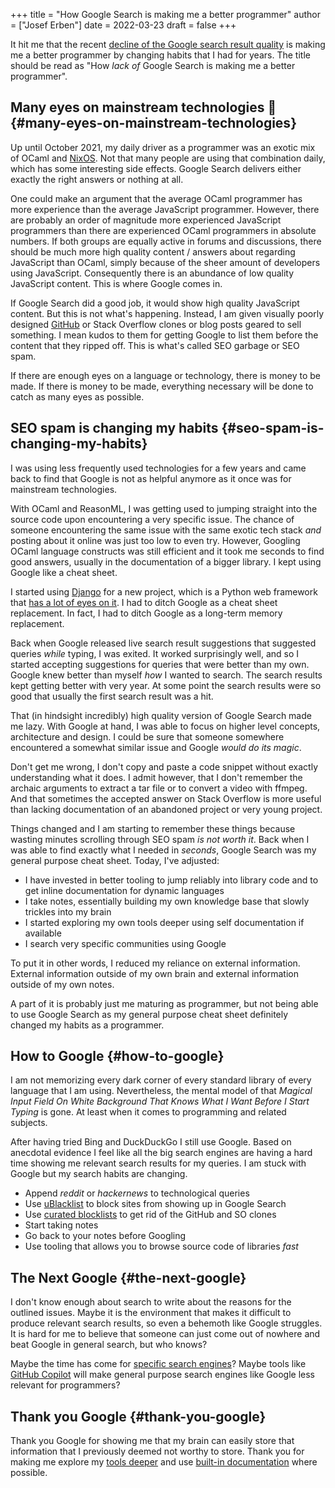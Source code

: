 +++
title = "How Google Search is making me a better programmer"
author = ["Josef Erben"]
date = 2022-03-23
draft = false
+++

It hit me that the recent [decline of the Google search result quality](https://twitter.com/mwseibel/status/1477701120319361026) is making me a better programmer by changing habits that I had for years. The title should be read as "How _lack of_ Google Search is making me a better programmer".

<!--more-->


## Many eyes on mainstream technologies 👀 {#many-eyes-on-mainstream-technologies}

Up until October 2021, my daily driver as a programmer was an exotic mix of OCaml and [NixOS](http://localhost:1313/tags/nixos/). Not that many people are using that combination daily, which has some interesting side effects. Google Search delivers either exactly the right answers or nothing at all.

One could make an argument that the average OCaml programmer has more experience than the average JavaScript programmer. However, there are probably an order of magnitude more experienced JavaScript programmers than there are experienced OCaml programmers in absolute numbers. If both groups are equally active in forums and discussions, there should be much more high quality content / answers about regarding JavaScript than OCaml, simply because of the sheer amount of developers using JavaScript. Consequently there is an abundance of low quality JavaScript content. This is where Google comes in.

If Google Search did a good job, it would show high quality JavaScript content. But this is not what's happening. Instead, I am given visually poorly designed [GitHub](https://githubplus.com/) or Stack Overflow clones or blog posts geared to sell something. I mean kudos to them for getting Google to list them before the content that they ripped off. This is what's called SEO garbage or SEO spam.

If there are enough eyes on a language or technology, there is money to be made. If there is money to be made, everything necessary will be done to catch as many eyes as possible.


## SEO spam is changing my habits {#seo-spam-is-changing-my-habits}

I was using less frequently used technologies for a few years and came back to find that Google is not as helpful anymore as it once was for mainstream technologies.

With OCaml and ReasonML, I was getting used to jumping straight into the source code upon encountering a very specific issue. The chance of someone encountering the same issue with the same exotic tech stack _and_ posting about it online was just too low to even try.
However, Googling OCaml language constructs was still efficient and it took me seconds to find good answers, usually in the documentation of a bigger library. I kept using Google like a cheat sheet.

I started using [Django](http://localhost:1313/tags/django/) for a new project, which is a Python web framework that [has a lot of eyes on it](https://github.com/django/django/stargazers). I had to ditch Google as a cheat sheet replacement. In fact, I had to ditch Google as a long-term memory replacement.

Back when Google released live search result suggestions that suggested queries _while_ typing, I was exited. It worked surprisingly well, and so I started accepting suggestions for queries that were better than my own. Google knew better than myself _how_ I wanted to search.
The search results kept getting better with very year. At some point the search results were so good that usually the first search result was a hit.

That (in hindsight incredibly) high quality version of Google Search made me lazy. With Google at hand, I was able to focus on higher level concepts, architecture and design. I could be sure that someone somewhere encountered a somewhat similar issue and Google _would do its magic_.

Don't get me wrong, I don't copy and paste a code snippet without exactly understanding what it does. I admit however, that I don't remember the archaic arguments to extract a tar file or to convert a video with ffmpeg. And that sometimes the accepted answer on Stack Overflow is more useful than lacking documentation of an abandoned project or very young project.

Things changed and I am starting to remember these things because wasting minutes scrolling through SEO spam _is not worth it_. Back when I was able to find exactly what I needed in _seconds_, Google Search was my general purpose cheat sheet. Today, I've adjusted:

-   I have invested in better tooling to jump reliably into library code and to get inline documentation for dynamic languages
-   I take notes, essentially building my own knowledge base that slowly trickles into my brain
-   I started exploring my own tools deeper using self documentation if available
-   I search very specific communities using Google

To put it in other words, I reduced my reliance on external information. External information outside of my own brain and external information outside of my own notes.

A part of it is probably just me maturing as programmer, but not being able to use Google Search as my general purpose cheat sheet definitely changed my habits as a programmer.


## How to Google {#how-to-google}

I am not memorizing every dark corner of every standard library of every language that I am using. Nevertheless, the mental model of that _Magical Input Field On White Background That Knows What I Want Before I Start Typing_ is gone. At least when it comes to programming and related subjects.

After having tried Bing and DuckDuckGo I still use Google. Based on anecdotal evidence I feel like all the big search engines are having a hard time showing me relevant search results for my queries. I am stuck with Google but my search habits are changing.

-   Append _reddit_ or _hackernews_ to technological queries
-   Use [uBlacklist](https://github.com/iorate/ublacklist) to block sites from showing up in Google Search
-   Use [curated blocklists](https://github.com/arosh/ublacklist-github-translation) to get rid of the GitHub and SO clones
-   Start taking notes
-   Go back to your notes before Googling
-   Use tooling that allows you to browse source code of libraries _fast_


## The Next Google {#the-next-google}

I don't know enough about search to write about the reasons for the outlined issues. Maybe it is the environment that makes it difficult to produce relevant search results, so even a behemoth like Google struggles. It is hard for me to believe that someone can just come out of nowhere and beat Google in general search, but who knows?

Maybe the time has come for [specific search engines](https://twitter.com/paulg/status/1477760548787920901)? Maybe tools like [GitHub Copilot](https://copilot.github.com/) will make general purpose search engines like Google less relevant for programmers?


## Thank you Google {#thank-you-google}

Thank you Google for showing me that my brain can easily store that information that I previously deemed not worthy to store. Thank you for making me explore my [tools deeper](https://www.kernel.org/doc/man-pages/) and use [built-in documentation](https://www.emacswiki.org/emacs/SelfDocumentation) where possible.
